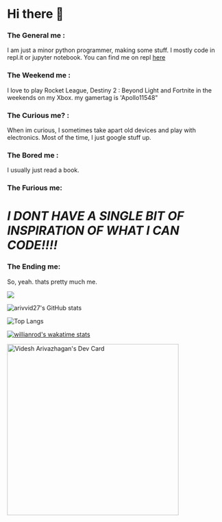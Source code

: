 # Hi there 👋

### The General me :
I am just a minor python programmer, making some stuff. I mostly code in repl.it or jupyter notebook. You can find me on repl [here](https://repl.it/@arivvid27)

### The Weekend me :
I love to play Rocket League, Destiny 2 : Beyond Light and Fortnite in the weekends on my Xbox. my gamertag is 'Apollo11548"

### The Curious me? :
When im curious, I sometimes take apart old devices and play with electronics. Most of the time, I just google stuff up.

### The Bored me :
I usually just read a book.

### The Furious me:
# *I DONT HAVE A SINGLE BIT OF INSPIRATION OF WHAT I CAN CODE!!!!*

### The Ending me:
So, yeah. thats pretty much me.

![](https://komarev.com/ghpvc/?username=arivvid27&style=flat-square)


![arivvid27's GitHub stats](https://github-readme-stats.vercel.app/api?username=arivvid27&show_icons=true&theme=cobalt)

![Top Langs](https://github-readme-stats.vercel.app/api/top-langs/?username=arivvid27&langs_count=8)

[![willianrod's wakatime stats](https://github-readme-stats.vercel.app/api/wakatime?username=arivvid27)](https://github.com/anuraghazra/github-readme-stats)

<a href="https://app.daily.dev/arivvid27"><img src="https://api.daily.dev/devcards/8d86e906cd134317b4524927efb99522.png?r=9yo" width="400" alt="Videsh Arivazhagan's Dev Card"/></a>

